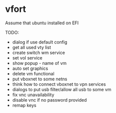# vfort

Assume that ubuntu installed on EFI

TODO: 
- dialog if use default config 
- get all used vty list 
- create switch wm service
- set vol service
- show popup - name of vm
- auto set graphics
- delete vm functional
- put vboxnet to some netns
- think how to connect vboxnet to vpn services
- dialogs to put usb filter/allow all usb to some vm
- fix vnc unavailability
- disable vnc if no password provided
- remap keys
